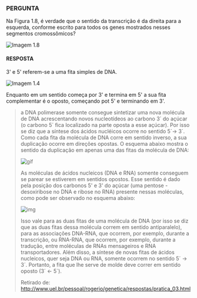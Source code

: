 ### PERGUNTA

Na Figura 1.8, é verdade que o sentido da transcrição é da direita para a esquerda, conforme escrito para todos os genes mostrados nesses segmentos cromossômicos?

![Imagem 1.8](https://pbs.twimg.com/media/D5pz4Z7WsAE3nkI?format=jpg&name=small)

#### RESPOSTA

3' e 5' referem-se a uma fita simples de DNA.

![Imagem 1.4](https://pbs.twimg.com/media/D5pqPn6WkAIYyaM?format=jpg&name=900x900)

Enquanto em um sentido começa por 3' e termina em 5' a sua fita complementar é o oposto, começando pot 5' e terminando em 3'. 

> a DNA polimerase somente consegue sintetizar uma nova molécula de DNA acrescentando novos nucleotídeos ao carbono 3´ do açúcar (o carbono 5´ fica localizado na parte oposta a esse açúcar). Por isso se diz que a síntese dos ácidos nucléicos ocorre no sentido 5´→ 3´. Como cada fita da molécula de DNA corre em sentido inverso, a sua duplicação ocorre em direções opostas. O esquema abaixo mostra o sentido da duplicação em apenas uma das fitas da molécula de DNA:
>
> ![gif](http://www.uel.br/pessoal/rogerio/genetica/respostas/figuras/duplicacao3.gif)
>
> As moléculas de ácidos nucleicos (DNA e RNA) somente conseguem se parear se estiverem em sentidos opostos. Esse sentido é dado pela posição dos carbonos 5' e 3' do açúcar (uma pentose - desoxiribose no DNA e ribose no RNA) presente nessas moléculas, como pode ser observado no esquema abaixo:
>
> ![img](http://www.uel.br/pessoal/rogerio/genetica/respostas/figuras/DNA.png)
>
>Isso vale para as duas fitas de uma molécula de DNA (por isso se diz que as duas fitas dessa molécula correm em sentido antiparalelo), para as associações DNA-RNA, que ocorrem, por exemplo, durante a transcrição, ou RNA-RNA, que ocorrem, por exemplo, durante a tradução, entre moléculas de RNAs mensageiros e RNA transportadores.  Além disso, a síntese de novas fitas de ácidos nucleicos, quer seja DNA ou RNA, somente ocorrem no sentido 5´ → 3´. Portanto, a fita que lhe serve de molde deve correr em sentido oposto (3´ ← 5´).
>
> Retirado de: http://www.uel.br/pessoal/rogerio/genetica/respostas/pratica_03.html
